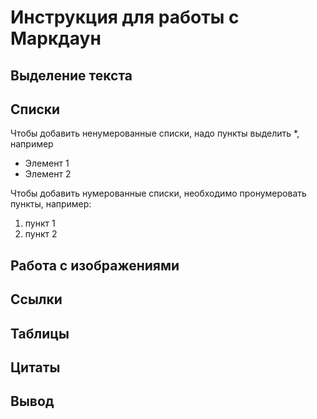 # Инструкция для работы с Маркдаун

## Выделение текста

## Списки

Чтобы добавить ненумерованные списки, надо пункты выделить *, например 

* Элемент 1
* Элемент 2

Чтобы добавить нумерованные списки, необходимо пронумеровать пункты, например:

1. пункт 1
2. пункт 2


## Работа с изображениями

## Ссылки

## Таблицы

## Цитаты

## Вывод